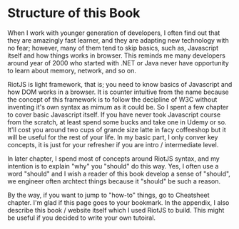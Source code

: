 # Structure of this Book

When I work with younger generation of developers, I often find out that they are amazingly fast learner, and they are adapting new technology with no fear; however, many of them tend to skip basics, such as, Javascript itself and how things works in browser. This reminds me many developers around year of 2000 who started with .NET or Java never have opportunity to learn about memory, network, and so on.

RiotJS is light framework, that is; you need to know basics of Javascript and how DOM works in a browser. It is counter intuitive from the name because the concept of this framework is to follow the decipline of W3C without inventing it's own syntax as mimum as it could be. So I spent a few chapter to cover basic Javascript itself. If you have never took Javascript course from the scratch, at least spend some bucks and take one in Udemy or so.
It'll cost you around two cups of grande size latte in facy coffeeshop but it will be useful for the rest of your life. 
In my basic part, I only conver key concepts, it is just for your refresher if you are intro / intermediate level.

In later chapter, I spend most of concepts around RiotJS syntax, and my intention is to explain "why" you "should" do this way. Yes, I often use a word "should" and I wish a reader of this book develop a sense of "should", we engineer often archtect things because it "should" be such a reason. 

By the way, if you want to jump to "how-to" things, go to Cheatsheet chapter. I'm glad if this page goes to your bookmark. In the appendix, I also describe this book / website itself which I used RiotJS to build. This might be useful if you decided to write your own tutoiral.